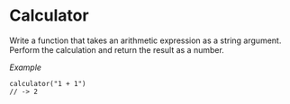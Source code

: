 # Calculator

Write a function that takes an arithmetic expression as a string argument. Perform the calculation and return the result as a number.

*Example*
```
calculator("1 + 1")
// -> 2
```
